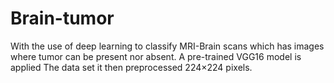 # Brain-tumor
With the use of deep learning to classify MRI-Brain scans which has images where tumor can be present nor absent. A pre-trained VGG16 model is applied The data set it then preprocessed 224×224 pixels.
